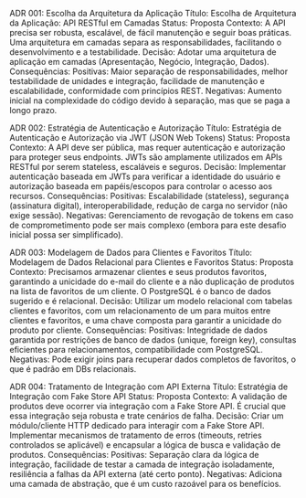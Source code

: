 ADR 001: Escolha da Arquitetura da Aplicação
Título: Escolha de Arquitetura da Aplicação: API RESTful em Camadas
Status: Proposta
Contexto: A API precisa ser robusta, escalável, de fácil manutenção e seguir boas práticas. Uma arquitetura em camadas separa as responsabilidades, facilitando o desenvolvimento e a testabilidade.
Decisão: Adotar uma arquitetura de aplicação em camadas (Apresentação, Negócio, Integração, Dados).
Consequências:
Positivas: Maior separação de responsabilidades, melhor testabilidade de unidades e integração, facilidade de manutenção e escalabilidade, conformidade com princípios REST.
Negativas: Aumento inicial na complexidade do código devido à separação, mas que se paga a longo prazo.

ADR 002: Estratégia de Autenticação e Autorização
Título: Estratégia de Autenticação e Autorização via JWT (JSON Web Tokens)
Status: Proposta
Contexto: A API deve ser pública, mas requer autenticação e autorização para proteger seus endpoints. JWTs são amplamente utilizados em APIs RESTful por serem stateless, escaláveis e seguros.
Decisão: Implementar autenticação baseada em JWTs para verificar a identidade do usuário e autorização baseada em papéis/escopos para controlar o acesso aos recursos.
Consequências:
Positivas: Escalabilidade (stateless), segurança (assinatura digital), interoperabilidade, redução de carga no servidor (não exige sessão).
Negativas: Gerenciamento de revogação de tokens em caso de comprometimento pode ser mais complexo (embora para este desafio inicial possa ser simplificado).

ADR 003: Modelagem de Dados para Clientes e Favoritos
Título: Modelagem de Dados Relacional para Clientes e Favoritos
Status: Proposta
Contexto: Precisamos armazenar clientes e seus produtos favoritos, garantindo a unicidade do e-mail do cliente e a não duplicação de produtos na lista de favoritos de um cliente. O PostgreSQL é o banco de dados sugerido e é relacional.
Decisão: Utilizar um modelo relacional com tabelas clientes e favoritos, com um relacionamento de um para muitos entre clientes e favoritos, e uma chave composta para garantir a unicidade do produto por cliente.
Consequências:
Positivas: Integridade de dados garantida por restrições de banco de dados (unique, foreign key), consultas eficientes para relacionamentos, compatibilidade com PostgreSQL.
Negativas: Pode exigir joins para recuperar dados completos de favoritos, o que é padrão em DBs relacionais.

ADR 004: Tratamento de Integração com API Externa
Título: Estratégia de Integração com Fake Store API
Status: Proposta
Contexto: A validação de produtos deve ocorrer via integração com a Fake Store API. É crucial que essa integração seja robusta e trate cenários de falha.
Decisão: Criar um módulo/cliente HTTP dedicado para interagir com a Fake Store API. Implementar mecanismos de tratamento de erros (timeouts, retries controlados se aplicável) e encapsular a lógica de busca e validação de produtos.
Consequências:
Positivas: Separação clara da lógica de integração, facilidade de testar a camada de integração isoladamente, resiliência a falhas da API externa (até certo ponto).
Negativas: Adiciona uma camada de abstração, que é um custo razoável para os benefícios.